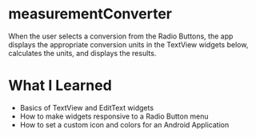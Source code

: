 # measurementConverter
When the user selects a conversion from the Radio Buttons, the app displays the appropriate conversion units in the TextView widgets below, calculates the units, and displays the results.

# What I Learned
- Basics of TextView and EditText widgets
- How to make widgets responsive to a Radio Button menu
- How to set a custom icon and colors for an Android Application
